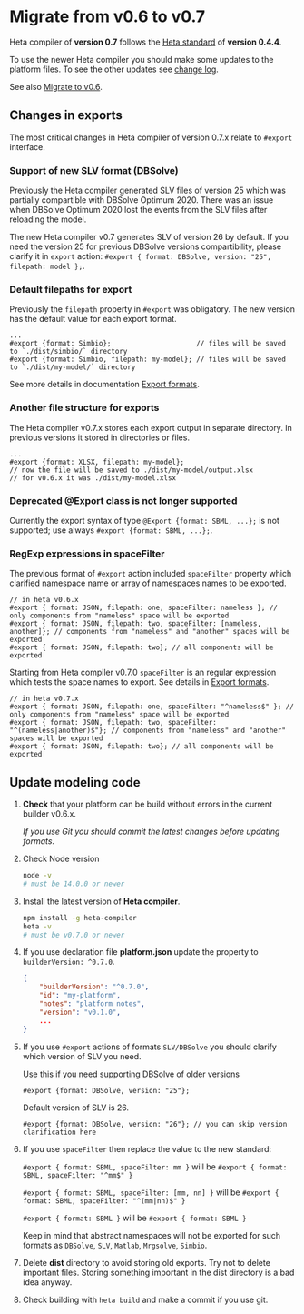 # Migrate from v0.6 to v0.7

Heta compiler of **version 0.7** follows the [Heta standard](/specifications/) of **version 0.4.4**.

To use the newer Heta compiler you should make some updates to the platform files. To see the other updates see [change log](./CHANGELOG).

See also [Migrate to v0.6](./migrate-to-v0.6).

## Changes in exports

The most critical changes in Heta compiler of version 0.7.x relate to `#export` interface.

### Support of new SLV format (DBSolve)

Previously the Heta compiler generated SLV files of version 25 which was partially compartible with DBSolve Optimum 2020.
There was an issue when DBSolve Optimum 2020 lost the events from the SLV files after reloading the model.

The new Heta compiler v0.7 generates SLV of version 26 by default. If you need the version 25 for previous DBSolve versions compartibility, please clarify it in `export` action: `#export { format: DBSolve, version: "25", filepath: model };`.

### Default filepaths for export

Previously the `filepath` property in `#export` was obligatory. The new version has the default value for each export format.

```heta
...
#export {format: Simbio};                     // files will be saved to `./dist/simbio/` directory
#export {format: Simbio, filepath: my-model}; // files will be saved to `./dist/my-model/` directory
```

See more details in documentation [Export formats](./export-formats).

### Another file structure for exports

The Heta compiler v0.7.x stores each export output in separate directory. In previous versions it stored in directories or files.

```heta
...
#export {format: XLSX, filepath: my-model}; 
// now the file will be saved to ./dist/my-model/output.xlsx
// for v0.6.x it was ./dist/my-model.xlsx
```

### Deprecated @Export class is not longer supported

Currently the export syntax of type `@Export {format: SBML, ...};` is not supported; use always `#export {format: SBML, ...};`.

### RegExp expressions in spaceFilter

The previous format of `#export` action included `spaceFilter` property which clarified namespace name or array of namespaces names to be exported.

```heta
// in heta v0.6.x
#export { format: JSON, filepath: one, spaceFilter: nameless }; // only components from "nameless" space will be exported
#export { format: JSON, filepath: two, spaceFilter: [nameless, another]}; // components from "nameless" and "another" spaces will be exported
#export { format: JSON, filepath: two}; // all components will be exported 
```

Starting from Heta compiler v0.7.0 `spaceFilter` is an regular expression which tests the space names to export. See details in [Export formats](./export-formats).

```heta
// in heta v0.7.x
#export { format: JSON, filepath: one, spaceFilter: "^nameless$" }; // only components from "nameless" space will be exported
#export { format: JSON, filepath: two, spaceFilter: "^(nameless|another)$"}; // components from "nameless" and "another" spaces will be exported
#export { format: JSON, filepath: two}; // all components will be exported 
```

## Update modeling code

1. **Check** that your platform can be build without errors in the current builder v0.6.x.

    *If you use Git you should commit the latest changes before updating formats.*

1. Check Node version

    ```bash
    node -v
    # must be 14.0.0 or newer
    ```

1. Install the latest version of **Heta compiler**.

    ```bash
    npm install -g heta-compiler
    heta -v
    # must be v0.7.0 or newer
    ```
1. If you use declaration file **platform.json** update the property to `builderVersion: ^0.7.0`.

    ```json
    {
        "builderVersion": "^0.7.0",
        "id": "my-platform",
        "notes": "platform notes",
        "version": "v0.1.0",
        ...
    }
    ```

1. If you use `#export` actions of formats `SLV/DBSolve` you should clarify which version of SLV you need.

    Use this if you need supporting DBSolve of older versions  
    ```heta
    #export {format: DBSolve, version: "25"};
    ```

    Default version of SLV is 26.
    ```heta
    #export {format: DBSolve, version: "26"}; // you can skip version clarification here
    ```

1. If you use `spaceFilter` then replace the value to the new standard:

    `#export { format: SBML, spaceFilter: mm }` will be `#export { format: SBML, spaceFilter: "^mm$" }`

    `#export { format: SBML, spaceFilter: [mm, nn] }` will be `#export { format: SBML, spaceFilter: "^(mm|nn)$" }`

    `#export { format: SBML }` will be `#export { format: SBML }`

    Keep in mind that abstract namespaces will not be exported for such formats as `DBSolve`, `SLV`, `Matlab`, `Mrgsolve`, `Simbio`.

1. Delete __dist__ directory to avoid storing old exports. Try not to delete important files. Storing something important in the dist directory is a bad idea anyway.

1. Check building with `heta build` and make a commit if you use git.
